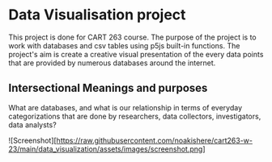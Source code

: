# Data Visualisation project

This project is done for CART 263 course. The purpose of the project is to work with databases and csv tables using p5js built-in functions.
The project's aim is create a creative visual presentation of the every data points that are provided by numerous databases around the internet.

## Intersectional Meanings and purposes

What are databases, and what is our relationship in terms of everyday categorizations that are done by researchers, data collectors, investigators, data analysts?

![Screenshot][https://raw.githubusercontent.com/noakishere/cart263-w-23/main/data_visualization/assets/images/screenshot.png]
